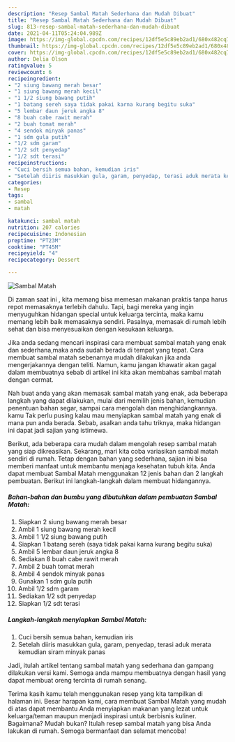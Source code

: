 ```yaml
---
description: "Resep Sambal Matah Sederhana dan Mudah Dibuat"
title: "Resep Sambal Matah Sederhana dan Mudah Dibuat"
slug: 813-resep-sambal-matah-sederhana-dan-mudah-dibuat
date: 2021-04-11T05:24:04.989Z
image: https://img-global.cpcdn.com/recipes/12df5e5c89eb2ad1/680x482cq70/sambal-matah-foto-resep-utama.jpg
thumbnail: https://img-global.cpcdn.com/recipes/12df5e5c89eb2ad1/680x482cq70/sambal-matah-foto-resep-utama.jpg
cover: https://img-global.cpcdn.com/recipes/12df5e5c89eb2ad1/680x482cq70/sambal-matah-foto-resep-utama.jpg
author: Delia Olson
ratingvalue: 5
reviewcount: 6
recipeingredient:
- "2 siung bawang merah besar"
- "1 siung bawang merah kecil"
- "1 1/2 siung bawang putih"
- "1 batang sereh saya tidak pakai karna kurang begitu suka"
- "5 lembar daun jeruk angka 8"
- "8 buah cabe rawit merah"
- "2 buah tomat merah"
- "4 sendok minyak panas"
- "1 sdm gula putih"
- "1/2 sdm garam"
- "1/2 sdt penyedap"
- "1/2 sdt terasi"
recipeinstructions:
- "Cuci bersih semua bahan, kemudian iris"
- "Setelah diiris masukkan gula, garam, penyedap, terasi aduk merata kemudian siram minyak panas"
categories:
- Resep
tags:
- sambal
- matah

katakunci: sambal matah 
nutrition: 207 calories
recipecuisine: Indonesian
preptime: "PT23M"
cooktime: "PT45M"
recipeyield: "4"
recipecategory: Dessert

---
```



![Sambal Matah](https://img-global.cpcdn.com/recipes/12df5e5c89eb2ad1/680x482cq70/sambal-matah-foto-resep-utama.jpg)

Di zaman  saat ini , kita memang bisa memesan makanan praktis tanpa harus repot memasaknya terlebih dahulu. Tapi, bagi mereka yang ingin menyuguhkan hidangan special untuk keluarga tercinta, maka kamu memang lebih baik memasaknya sendiri. Pasalnya, memasak di rumah lebih sehat dan bisa menyesuaikan dengan kesukaan keluarga.

Jika anda sedang mencari inspirasi cara membuat sambal matah yang enak dan sederhana,maka anda sudah berada di tempat yang tepat. Cara membuat sambal matah  sebenarnya mudah dilakukan jika anda mengerjakannya dengan teliti. Namun, kamu jangan khawatir akan gagal dalam membuatnya 
sebab di artikel ini kita akan membahas sambal matah dengan cermat.  



Nah buat anda yang akan memasak sambal matah yang enak, ada beberapa langkah yang dapat dilakukan, mulai dari memilih jenis bahan, kemudian penentuan bahan segar, sampai cara mengolah dan menghidangkannya. kamu Tak perlu pusing kalau mau menyiapkan sambal matah yang enak di mana pun anda berada. Sebab, asalkan anda  tahu triknya, maka hidangan ini dapat jadi sajian yang istimewa.

Berikut, ada beberapa cara mudah dalam mengolah resep sambal matah yang siap dikreasikan. Sekarang, mari kita coba variasikan sambal matah sendiri di rumah. Tetap dengan bahan yang sederhana, sajian ini bisa memberi manfaat untuk membantu menjaga kesehatan tubuh kita. Anda dapat membuat Sambal Matah menggunakan 12 jenis bahan dan 2 langkah pembuatan. Berikut ini langkah-langkah dalam membuat hidangannya.

<!--inarticleads1-->

##### Bahan-bahan dan bumbu yang dibutuhkan dalam pembuatan Sambal Matah:

1. Siapkan 2 siung bawang merah besar
1. Ambil 1 siung bawang merah kecil
1. Ambil 1 1/2 siung bawang putih
1. Siapkan 1 batang sereh (saya tidak pakai karna kurang begitu suka)
1. Ambil 5 lembar daun jeruk angka 8
1. Sediakan 8 buah cabe rawit merah
1. Ambil 2 buah tomat merah
1. Ambil 4 sendok minyak panas
1. Gunakan 1 sdm gula putih
1. Ambil 1/2 sdm garam
1. Sediakan 1/2 sdt penyedap
1. Siapkan 1/2 sdt terasi




<!--inarticleads2-->

##### Langkah-langkah menyiapkan Sambal Matah:

1. Cuci bersih semua bahan, kemudian iris
1. Setelah diiris masukkan gula, garam, penyedap, terasi aduk merata kemudian siram minyak panas




Jadi, itulah artikel tentang  sambal matah  yang sederhana dan gampang dilakukan versi kami. Semoga anda mampu membuatnya dengan hasil yang dapat membuat oreng tercinta di rumah senang. 

Terima kasih kamu telah menggunakan resep yang kita tampilkan di halaman ini. Besar harapan kami, cara membuat  Sambal Matah yang mudah di atas dapat membantu Anda menyiapkan makanan yang lezat untuk keluarga/teman maupun menjadi inspirasi untuk berbisnis kuliner. Bagaimana? Mudah bukan? Itulah resep sambal matah yang bisa Anda lakukan di rumah. Semoga bermanfaat dan selamat mencoba!

